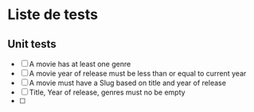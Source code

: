 # Liste de tests

## Unit tests

- [ ] A movie has at least one genre
- [ ] A movie year of release must be less than or equal to current year
- [ ] A movie must have a Slug based on title and year of release
- [ ] Title, Year of release, genres must no be empty
- [ ] 